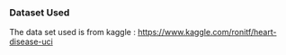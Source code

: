 ### Dataset Used
The data set used is from kaggle :
https://www.kaggle.com/ronitf/heart-disease-uci

